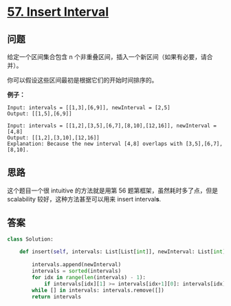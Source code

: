 # [57. Insert Interval](https://leetcode.com/problems/insert-interval/)

## 问题

给定一个区间集合包含 n 个非重叠区间，插入一个新区间（如果有必要，请合并）。

你可以假设这些区间最初是根据它们的开始时间排序的。

**例子：**

```
Input: intervals = [[1,3],[6,9]], newInterval = [2,5]
Output: [[1,5],[6,9]]

Input: intervals = [[1,2],[3,5],[6,7],[8,10],[12,16]], newInterval = [4,8]
Output: [[1,2],[3,10],[12,16]]
Explanation: Because the new interval [4,8] overlaps with [3,5],[6,7],[8,10].
```

## 思路

这个题目一个很 intuitive 的方法就是用第 56 题第框架，虽然耗时多了点，但是 scalability 较好，这种方法甚至可以用来 insert interval**s**.

## 答案

```python
class Solution:
    
    def insert(self, intervals: List[List[int]], newInterval: List[int]) -> List[List[int]]:
        
        intervals.append(newInterval)
        intervals = sorted(intervals)
        for idx in range(len(intervals) - 1):
            if intervals[idx][1] >= intervals[idx+1][0]: intervals[idx], intervals[idx+1] = [], [intervals[idx][0], max(intervals[idx+1][1], intervals[idx][1])]
        while [] in intervals: intervals.remove([])
        return intervals
```